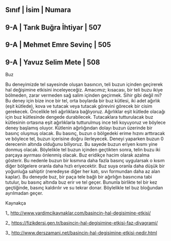 Sınıf  |         İsim        | Numara   
-------------------------------------
9-A    | Tarık Buğra İhtiyar | 507 
-------------------------------------
9-A    | Mehmet Emre Sevinç  | 505 
-------------------------------------
9-A    | Yavuz Selim Mete     | 508 
-------------------------------------

Buz 

Bu deneyimizde tel sayesinde oluşan basıncın, teli buzun içinden geçirerek hal değişimine etkisini inceleyeceğiz. Amacımız; kısacası, bir teli buzu ikiye bölmeden, zarar vermeden sağ salim içinden geçirmek. Sihir gibi değil mi? 
Bu deney için bize ince bir tel, orta boylarda bir buz kütlesi, iki adet ağırlık (eşit kütlede), kova ve tutacak veya tutacak görevini görecek bir cisim gerekecek. 
Öncelikle teli ağırlıklara bağlıyoruz. Ağırlıklar eşit kütlede olacağı için buz kütlesinde dengede durabilecek. Tutacaklara tutturulacak buz kütlesinin ortasına eşit ağırlıklarla tutturulmuş ince teli koyuyoruz ve böylece deney başlamış oluyor. 
Kütlenin ağırlığından dolayı buzun üzerinde bir basınç oluşmuş olacak. Bu basınç, buzun o bölgedeki erime hızını arttıracak ve böylece tel, buzun içerisine doğru ilerleyecek. Deneyi yaparken buzun 0 derecenin altında olduğunu biliyoruz. Bu sayede buzun eriyen kısmı yine donmuş olacak. Böylelikle tel buzun içinden geçtikten sonra, telin buzu iki parçaya ayırması önlenmiş olacak. 
Buz eridikçe hacim olarak azalma gösterir. Bu nedenle buzun bir kısmına daha fazla basınç uygularsak o kısım diğer bölgelere oranla daha hızlı eriyecektir. Buz suya oranla daha düşük bir yoğunluğa sahiptir (neredeyse diğer her katı, sıvı formundan daha az alan kaplar). Bu deneyde buz, bir paça tele bağlı bir ağırlığın basıncına tabi tutulur, bu basınç altında buz erir ve tel geçer. Bununla birlikte tel bir kez geçtiğinde, basınç kaldırılır ve su tekrar donar. Böylelikle tel buz bloğundan ayrılmadan geçer. 

Kaynakça 

1_ http://www.yardimcikaynaklar.com/basincin-hal-degisimine-etkisi/ 

2_ https://fizikdersi.gen.tr/basincin-hal-degisimine-etkisi-faz-diyagrami/  

3_ http://www.derszamani.net/basincin-hal-degisimine-etkisi-nedir.html
